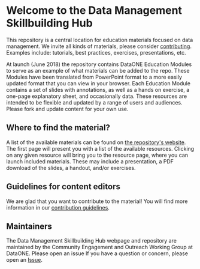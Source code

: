 # Welcome to the Data Management Skillbuilding Hub

This repository is a central location for education materials focused on data management. We invite all kinds of materials, please consider [contributing][CONTRIB]. Examples include: tutorials, best practices, exercises, presentations, etc.

[CONTRIB]: CONTRIBUTING.md "Notes for contributors"

At launch (June 2018) the repository contains DataONE Education Modules to serve as an example of what materials can be added to the repo. These Modules have been translated from PowerPoint format to a more easily updated format that you can view in your browser. Each Education Module contains a set of slides with annotations, as well as a hands on exercise, a one-page explanatory sheet, and occasionally data. These resources are intended to be flexible and updated by a range of users and audiences. Please fork and update content for your own use.

## Where to find the material?

A list of the available materials can be found on [the repository's website][website]. The first page will present you with a list of the available resources. Clicking on any given resource will bring you to the resource page, where you can launch included materials. These may include a presentation, a PDF download of the slides, a handout, and/or exercises.

[website]: https://dataoneorg.github.io/Education/ "Homepage for the Data Management Skillbuilding Hub"

## Guidelines for content editors

We are glad that you want to contribute to the material! You will find more information in our [contribution guidelines][CONTRIB].

## Maintainers

The Data Management Skillbuilding Hub webpage and repository are maintained by the Community Engagement and Outreach Working Group at DataONE. Please open an issue If you have a question or concern, please open an <a href="https://github.com/DataONEorg/Education/issues" target="_blank">Issue</a>.
